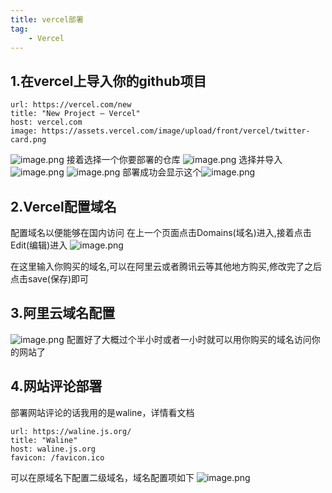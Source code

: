 ```yaml
---
title: vercel部署
tag:
	- Vercel
---
```

## 1.在vercel上导入你的github项目
```
url: https://vercel.com/new
title: "New Project – Vercel"
host: vercel.com
image: https://assets.vercel.com/image/upload/front/vercel/twitter-card.png
```

![image.png](https://gitee.com/luoluo-up/obsidian-src/raw/master/202306272117729.png)
接着选择一个你要部署的仓库
![image.png](https://gitee.com/luoluo-up/obsidian-src/raw/master/202306272118413.png)
选择并导入
![image.png](https://gitee.com/luoluo-up/obsidian-src/raw/master/202306272119317.png)
![image.png](https://gitee.com/luoluo-up/obsidian-src/raw/master/202306272120742.png)
部署成功会显示这个![image.png](https://gitee.com/luoluo-up/obsidian-src/raw/master/202306272121745.png)
## 2.Vercel配置域名
配置域名以便能够在国内访问
在上一个页面点击Domains(域名)进入,接着点击Edit(编辑)进入
![image.png](https://gitee.com/luoluo-up/obsidian-src/raw/master/202306272123189.png)


在这里输入你购买的域名,可以在阿里云或者腾讯云等其他地方购买,修改完了之后点击save(保存)即可
## 3.阿里云域名配置
![image.png](https://gitee.com/luoluo-up/obsidian-src/raw/master/202306272126440.png)
配置好了大概过个半小时或者一小时就可以用你购买的域名访问你的网站了
## 4.网站评论部署
部署网站评论的话我用的是waline，详情看文档

```
url: https://waline.js.org/
title: "Waline"
host: waline.js.org
favicon: /favicon.ico
```
可以在原域名下配置二级域名，域名配置项如下
![image.png](https://gitee.com/luoluo-up/obsidian-src/raw/master/202306272132007.png)
